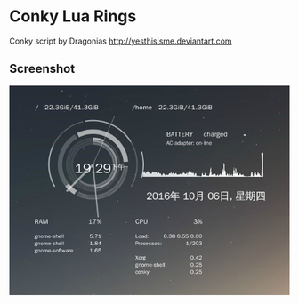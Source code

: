 
# Conky Lua Rings

Conky script by Dragonias
http://yesthisisme.deviantart.com

## Screenshot

<img src="./screenshot.png">
